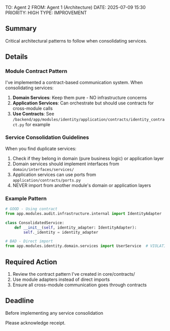 TO: Agent 2
FROM: Agent 1 (Architecture)
DATE: 2025-07-09 15:30
PRIORITY: HIGH
TYPE: IMPROVEMENT

## Summary
Critical architectural patterns to follow when consolidating services.

## Details

### Module Contract Pattern
I've implemented a contract-based communication system. When consolidating services:

1. **Domain Services**: Keep them pure - NO infrastructure concerns
2. **Application Services**: Can orchestrate but should use contracts for cross-module calls
3. **Use Contracts**: See `/backend/app/modules/identity/application/contracts/identity_contract.py` for example

### Service Consolidation Guidelines
When you find duplicate services:
1. Check if they belong in domain (pure business logic) or application layer
2. Domain services should implement interfaces from `domain/interfaces/services/`
3. Application services can use ports from `application/contracts/ports.py`
4. NEVER import from another module's domain or application layers

### Example Pattern
```python
# GOOD - Using contract
from app.modules.audit.infrastructure.internal import IdentityAdapter

class ConsolidatedService:
    def __init__(self, identity_adapter: IdentityAdapter):
        self._identity = identity_adapter

# BAD - Direct import
from app.modules.identity.domain.services import UserService  # VIOLATION!
```

## Required Action
1. Review the contract pattern I've created in core/contracts/
2. Use module adapters instead of direct imports
3. Ensure all cross-module communication goes through contracts

## Deadline
Before implementing any service consolidation

Please acknowledge receipt.